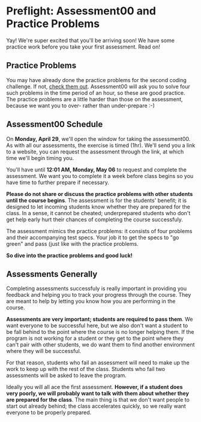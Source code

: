 # Preflight: Assessment00 and Practice Problems

Yay! We're super excited that you'll be arriving soon! We have some
practice work before you take your first assessment. Read on!

## Practice Problems

You may have already done the practice problems for the second coding
challenge. If not, [check them out][practice-problems]. Assessment00
will ask you to solve four such problems in the time period of an
hour, so these are good practice. The practice problems are a little
harder than those on the assessment, because we want you to over-
rather than under-prepare :-)

[practice-problems]: ../coding-test-2/practice-problems

## Assessment00 Schedule

On **Monday, April 29**, we'll open the window for taking the
assessment00. As with all our assessments, the exercise is timed
(1hr). We'll send you a link to a website, you can request the
assessment through the link, at which time we'll begin timing you.

You'll have until **12:01 AM, Monday, May 06** to request and complete
the assessment. We want you to complete it a week before class begins
so you have time to further prepare if necessary.

**Please do not share or discuss the practice problems with other
students until the course begins**. The assessment is for the
students' benefit; it is designed to let incoming students know
whether they are prepared for the class. In a sense, it cannot be
cheated; underprepared students who don't get help early hurt their
chances of completing the course successfuly.

The assessment mimics the practice problems: it consists of four
problems and their accompanying test specs. Your job it to get the
specs to "go green" and pass (just like with the practice problems.

**So dive into the practice problems and good luck!**

## Assessments Generally

Completing assessments successfuly is really important in providing
you feedback and helping you to track your progress through the
course. They are meant to help by letting you know how you are
performing in the course.

**Assessments are very important; students are required to pass
them**. We want everyone to be successful here, but we also don't want
a student to be fall behind to the point where the course is no longer
helping them. If the program is not working for a student or they get
to the point where they can't pair with other students, we do want
them to find another environment where they will be successful.

For that reason, students who fail an assessment will need to make up
the work to keep up with the rest of the class. Students who fail two
assessments will be asked to leave the program.

Ideally you will all ace the first assessment. **However, if a student
does very poorly, we will probably want to talk with them about
whether they are prepared for the class**. The main thing is that we
don't want people to start out already behind; the class accelerates
quickly, so we really want everyone to be properly prepared.
